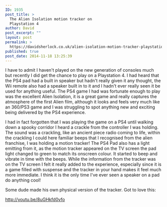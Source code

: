 ```yaml
---
ID: 1935
post_title: >
  The Alien Isolation motion tracker on
  Playstation 4
author: David
post_excerpt: ""
layout: post
permalink: >
  https://davidsherlock.co.uk/alien-isolation-motion-tracker-playstation-4/
published: true
post_date: 2014-11-18 13:25:39
---
```

I have to admit I haven't played on the new generation of consoles much but recently I did get the chance to play on a Playstation 4. I had heard that the PS4 pad had a built in speaker but hadn't really given it any thought, the Wii remote also had a speaker built in to it and I hadn't ever really seen it be used for anything useful. The PS4 game I had was fortunate enough to play was the excellent Alien Isolation, it is a great game and really captures the atmosphere of the first Alien film, although it looks and feels very much like an 360/PS3 game and I was struggling to spot anything new and exciting being delivered by the PS4 experience.

I had in fact forgotten that I was playing the game on a PS4 until walking down a spooky corridor I heard a crackle from the controller I was holding. The sound was a crackling, like an ancient piece radio coming to life, within the crackling I could here familiar beeps that I recognised from the alien franchise, I was holding a motion tracker! The PS4 Pad also has a light emitting from it, as the motion tracker appeared on the TV screen the pad light changed to green to match its onscreen colour. It started to beep and vibrate in time with the beeps. While the information from the tracker was on the TV screen I felt it really added to the experience, especially since it is a game filled with suspense and the tracker in your hand makes it feel much more immediate. I think it is the only time I've ever seen a speaker on a pad do anything cool!

Some dude made his own physical version of the tracker. Got to love this:

http://youtu.be/8uGHkfd0vfo

&nbsp;

&nbsp;